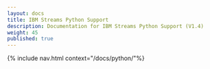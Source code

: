 ```yaml
---
layout: docs
title: IBM Streams Python Support
description: Documentation for IBM Streams Python Support (V1.4)
weight: 45
published: true
---
```


{% include nav.html context="/docs/python/"%}
